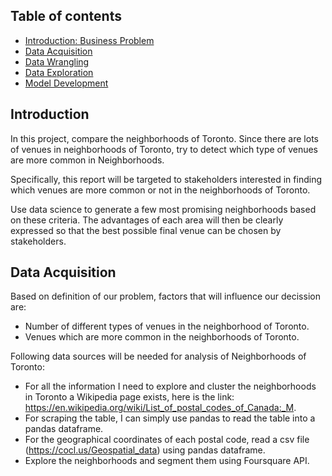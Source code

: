 ## Table of contents
* [Introduction: Business Problem](#introduction)
* [Data Acquisition](#Data_Acquisition)
* [Data Wrangling](#Data_Wrangling)
* [Data Exploration](#Data_Exploration)
* [Model Development](#Model_Development)

## Introduction
In this project, compare the neighborhoods of Toronto. Since there are lots of venues in neighborhoods of Toronto, try to detect which type of venues are more common in Neighborhoods.

Specifically, this report will be targeted to stakeholders interested in finding which venues are more common or not in the neighborhoods of Toronto.

Use data science to generate a few most promising neighborhoods based on these criteria. The advantages of each area will then be clearly expressed so that the best possible final venue can be chosen by stakeholders.

## Data Acquisition
Based on definition of our problem, factors that will influence our decission are:
* Number of different types of venues in the neighborhood of Toronto.
* Venues which are more common in the neighborhoods of Toronto.

Following data sources will be needed for analysis of Neighborhoods of Toronto:
* For all the information I need to explore and cluster the neighborhoods in Toronto a Wikipedia page exists, here is the link: https://en.wikipedia.org/wiki/List_of_postal_codes_of_Canada:_M.
* For scraping the table, I can simply use pandas to read the table into a pandas dataframe.
* For the geographical coordinates of each postal code, read a csv file (https://cocl.us/Geospatial_data) using pandas dataframe.
* Explore the neighborhoods and segment them using Foursquare API.
